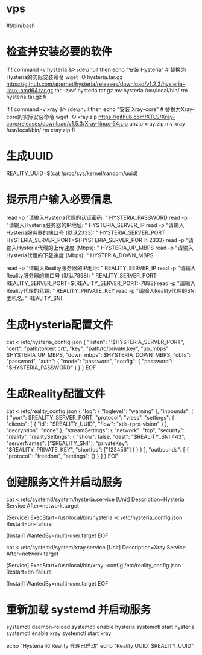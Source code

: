 # vps
#!/bin/bash

# 检查并安装必要的软件
if ! command -v hysteria &> /dev/null
then
    echo "安装 Hysteria"
    # 替换为Hysteria的实际安装命令
    wget -O hysteria.tar.gz https://github.com/apernet/hysteria/releases/download/v1.2.3/hysteria-linux-amd64.tar.gz
    tar -zxvf hysteria.tar.gz
    mv hysteria /usr/local/bin/
    rm hysteria.tar.gz
fi

if ! command -v xray &> /dev/null
then
    echo "安装 Xray-core"
    # 替换为Xray-core的实际安装命令
    wget -O xray.zip https://github.com/XTLS/Xray-core/releases/download/v1.5.3/Xray-linux-64.zip
    unzip xray.zip
    mv xray /usr/local/bin/
    rm xray.zip
fi

# 生成UUID
REALITY_UUID=$(cat /proc/sys/kernel/random/uuid)

# 提示用户输入必要信息
read -p "请输入Hysteria代理的认证密码: " HYSTERIA_PASSWORD
read -p "请输入Hysteria服务器的IP地址: " HYSTERIA_SERVER_IP
read -p "请输入Hysteria服务器的端口号 (默认2333): " HYSTERIA_SERVER_PORT
HYSTERIA_SERVER_PORT=${HYSTERIA_SERVER_PORT:-2333}
read -p "请输入Hysteria代理的上传速度 (Mbps): " HYSTERIA_UP_MBPS
read -p "请输入Hysteria代理的下载速度 (Mbps): " HYSTERIA_DOWN_MBPS

read -p "请输入Reality服务器的IP地址: " REALITY_SERVER_IP
read -p "请输入Reality服务器的端口号 (默认7898): " REALITY_SERVER_PORT
REALITY_SERVER_PORT=${REALITY_SERVER_PORT:-7898}
read -p "请输入Reality代理的私钥: " REALITY_PRIVATE_KEY
read -p "请输入Reality代理的SNI主机名: " REALITY_SNI

# 生成Hysteria配置文件
cat <<EOF > /etc/hysteria_config.json
{
  "listen": ":$HYSTERIA_SERVER_PORT",
  "cert": "path/to/cert.crt",
  "key": "path/to/private.key",
  "up_mbps": $HYSTERIA_UP_MBPS,
  "down_mbps": $HYSTERIA_DOWN_MBPS,
  "obfs": "password",
  "auth": {
    "mode": "password",
    "config": {
      "password": "$HYSTERIA_PASSWORD"
    }
  }
}
EOF

# 生成Reality配置文件
cat <<EOF > /etc/reality_config.json
{
  "log": {
    "loglevel": "warning"
  },
  "inbounds": [
    {
      "port": $REALITY_SERVER_PORT,
      "protocol": "vless",
      "settings": {
        "clients": [
          {
            "id": "$REALITY_UUID",
            "flow": "xtls-rprx-vision"
          }
        ],
        "decryption": "none"
      },
      "streamSettings": {
        "network": "tcp",
        "security": "reality",
        "realitySettings": {
          "show": false,
          "dest": "$REALITY_SNI:443",
          "serverNames": ["$REALITY_SNI"],
          "privateKey": "$REALITY_PRIVATE_KEY",
          "shortIds": ["123456"]
        }
      }
    }
  ],
  "outbounds": [
    {
      "protocol": "freedom",
      "settings": {}
    }
  ]
}
EOF

# 创建服务文件并启动服务
cat <<EOF > /etc/systemd/system/hysteria.service
[Unit]
Description=Hysteria Service
After=network.target

[Service]
ExecStart=/usr/local/bin/hysteria -c /etc/hysteria_config.json
Restart=on-failure

[Install]
WantedBy=multi-user.target
EOF

cat <<EOF > /etc/systemd/system/xray.service
[Unit]
Description=Xray Service
After=network.target

[Service]
ExecStart=/usr/local/bin/xray -config /etc/reality_config.json
Restart=on-failure

[Install]
WantedBy=multi-user.target
EOF

# 重新加载 systemd 并启动服务
systemctl daemon-reload
systemctl enable hysteria
systemctl start hysteria
systemctl enable xray
systemctl start xray

echo "Hysteria 和 Reality 代理已启动"
echo "Reality UUID: $REALITY_UUID"

